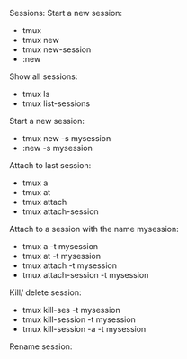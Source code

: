 Sessions:
Start a new session:
- tmux
- tmux new
- tmux new-session
- :new

Show all sessions:
- tmux ls
- tmux list-sessions

Start a new session:
- tmux new -s mysession
- :new -s mysession

Attach to last session:
- tmux a
- tmux at
- tmux attach
- tmux attach-session

Attach to a session with the name mysession:
- tmux a -t mysession
- tmux at -t mysession
- tmux attach -t mysession
- tmux attach-session -t mysession

Kill/ delete session:
- tmux kill-ses -t mysession
- tmux kill-session -t mysession
- tmux kill-session -a -t mysession

Rename session:
